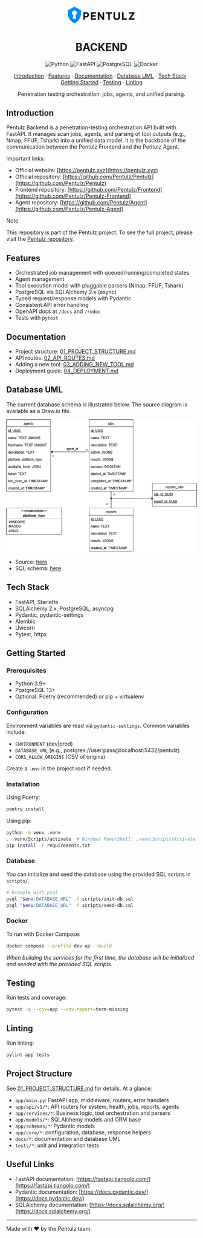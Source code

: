 <p align="center">
  <a href="https://github.com/Pentulz/Pentulz">
    <img src="https://github.com/Pentulz/.github/blob/main/public/images/logo.png?raw=true" alt="Pentulz" width="200">
  </a>
</p>
<h1 align="center">BACKEND</h1>

<p align="center">
  <img alt="Python" src="https://img.shields.io/badge/Python-3.9%2B-3776AB?logo=python&logoColor=white" />
  <img alt="FastAPI" src="https://img.shields.io/badge/FastAPI-0.116.x-009688?logo=fastapi&logoColor=white" />
  <img alt="PostgreSQL" src="https://img.shields.io/badge/PostgreSQL-13%2B-4169E1?logo=postgresql&logoColor=white" />
  <img alt="Docker" src="https://img.shields.io/badge/Docker-Compose-2496ED?logo=docker&logoColor=white" />
</p>

<p align="center">
  <a href="#introduction">Introduction</a>
  ·
  <a href="#features">Features</a>
  ·
  <a href="#documentation">Documentation</a>
  ·
  <a href="#database-uml">Database UML</a>
  ·
  <a href="#tech-stack">Tech Stack</a>
  ·
  <a href="#getting-started">Getting Started</a>
  ·
  <a href="#testing">Testing</a>
  ·
  <a href="#linting">Linting</a>
</p>

<p align="center">
  Penetration testing orchestration: jobs, agents, and unified parsing.
</p>

## Introduction

Pentulz Backend is a penetration-testing orchestration API built with FastAPI. It manages scan jobs, agents, and parsing of tool outputs (e.g., Nmap, FFUF, Tshark) into a unified data model. It is the backbone of the communication between the Pentulz Frontend and the Pentulz Agent.

Important links: 

- Official website: [https://pentulz.xyz](https://pentulz.xyz)
- Official repository: [https://github.com/Pentulz/Pentulz](https://github.com/Pentulz/Pentulz)
- Frontend repository: [https://github.com/Pentulz/Frontend](https://github.com/Pentulz/Pentulz-Frontend)
- Agent repository: [https://github.com/Pentulz/Agent](https://github.com/Pentulz/Pentulz-Agent)

> [!NOTE]
> This repository is part of the Pentulz project. To see the full project, please visit the [Pentulz repository](https://github.com/Pentulz/Pentulz).

## Features

- Orchestrated job management with queued/running/completed states
- Agent management
- Tool execution model with pluggable parsers (Nmap, FFUF, Tshark)
- PostgreSQL via SQLAlchemy 2.x (async)
- Typed request/response models with Pydantic
- Consistent API error handling
- OpenAPI docs at `/docs` and `/redoc`
- Tests with `pytest`

## Documentation

- Project structure: [01_PROJECT_STRUCTURE.md](./docs/01_PROJECT_STRUCTURE.md)
- API routes: [02_API_ROUTES.md](./docs/02_API_ROUTES.md)
- Adding a new tool: [03_ADDING_NEW_TOOL.md](./docs/03_ADDING_NEW_TOOL.md)
- Deployment guide: [04_DEPLOYMENT.md](./docs/04_DEPLOYMENT.md)

## Database UML

The current database schema is illustrated below. The source diagram is available as a Draw.io file.

![Database UML](./docs/assets/DATABASE_UML.png)

- Source: [here](./docs/assets/DATABASE_UML.drawio)
- SQL schema: [here](./scripts/SQL_SCHEMA.sql)

## Tech Stack

- FastAPI, Starlette
- SQLAlchemy 2.x, PostgreSQL, asyncpg
- Pydantic, pydantic-settings
- Alembic
- Uvicorn
- Pytest, httpx

## Getting Started

### Prerequisites

- Python 3.9+
- PostgreSQL 13+
- Optional: Poetry (recommended) or pip + virtualenv

### Configuration

Environment variables are read via `pydantic-settings`. Common variables include:

- `ENVIRONMENT` (dev|prod)
- `DATABASE_URL` (e.g., postgres://user:pass@localhost:5432/pentulz)
- `CORS_ALLOW_ORIGINS` (CSV of origins)

Create a `.env` in the project root if needed.

### Installation

Using Poetry:

```bash
poetry install
```

Using pip:

```bash
python -m venv .venv
. .venv/Scripts/activate  # Windows PowerShell: .venv\Scripts\Activate.ps1
pip install -r requirements.txt
```

### Database

You can initialize and seed the database using the provided SQL scripts in `scripts/`.

```bash
# Example with psql
psql "$env:DATABASE_URL" -f scripts/init-db.sql
psql "$env:DATABASE_URL" -f scripts/seed-db.sql
```

### Docker

To run with Docker Compose:

```bash
docker compose --profile dev up --build
```

_When building the services for the first time, the database will be initialized and seeded with the provided SQL scripts._

## Testing

Run tests and coverage:

```bash
pytest -q --cov=app --cov-report=term-missing
```

## Linting

Run linting:

```bash
pylint app tests
```

## Project Structure

See [01_PROJECT_STRUCTURE.md](./docs/01_PROJECT_STRUCTURE.md) for details. At a glance:

- `app/main.py`: FastAPI app, middleware, routers, error handlers
- `app/api/v1/*`: API routers for system, health, jobs, reports, agents
- `app/services/*`: Business logic, tool orchestration and parsers
- `app/models/*`: SQLAlchemy models and ORM base
- `app/schemas/*`: Pydantic models
- `app/core/*`: configuration, database, response helpers
- `docs/*`: documentation and database UML
- `tests/*`: unit and integration tests

## Useful Links

- FastAPI documentation: [https://fastapi.tiangolo.com/](https://fastapi.tiangolo.com/)
- Pydantic documentation: [https://docs.pydantic.dev/](https://docs.pydantic.dev/)
- SQLAlchemy documentation: [https://docs.sqlalchemy.org/](https://docs.sqlalchemy.org/)

---

Made with ❤️ by the Pentulz team.
